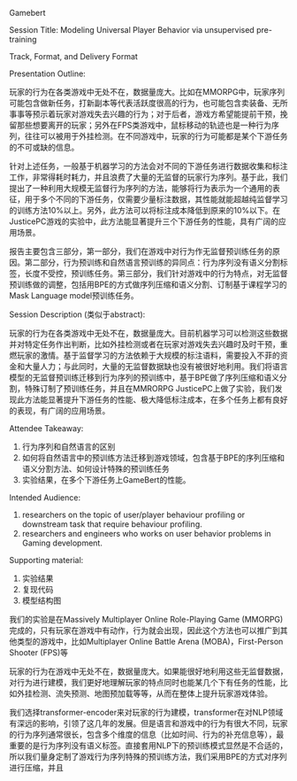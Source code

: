 Gamebert

Session Title: Modeling Universal Player Behavior  via unsupervised pre-training

Track, Format, and Delivery Format

Presentation Outline: 

玩家的行为在各类游戏中无处不在，数据量庞大。比如在MMORPG中，玩家序列可能包含做新任务，打新副本等代表活跃度很高的行为，也可能包含卖装备、无所事事等预示着玩家对游戏失去兴趣的行为；对于后者，游戏方希望能提前干预，挽留那些想要离开的玩家；另外在FPS类游戏中，鼠标移动的轨迹也是一种行为序列，往往可以被用于外挂检测。在不同游戏中，玩家的行为可能都是某个下游任务的不可或缺的信息。

针对上述任务，一般基于机器学习的方法会对不同的下游任务进行数据收集和标注工作，非常得耗时耗力，并且浪费了大量的无监督的玩家行为序列。基于此，我们提出了一种利用大规模无监督行为序列的方法，能够将行为表示为一个通用的表征，用于多个不同的下游任务，仅需要少量标注数据，其性能就能超越纯监督学习的训练方法10%以上。另外，此方法可以将标注成本降低到原来的10%以下。在JusticePC游戏的实验中，此方法能显著提升三个下游任务的性能，具有广阔的应用场景。

报告主要包含三部分，第一部分，我们在游戏中对行为作无监督预训练任务的原因。第二部分，行为预训练和自然语言预训练的异同点：行为序列没有语义分割标签，长度不受控，预训练任务。第三部分，我们针对游戏中的行为特点，对无监督预训练做的调整，包括用BPE的方式做序列压缩和语义分割、订制基于课程学习的Mask Language model预训练任务。

Session Description (类似于abstract):

玩家的行为在各类游戏中无处不在，数据量庞大。目前机器学习可以检测这些数据并对特定任务作出判断，比如外挂检测或者在玩家对游戏失去兴趣时及时干预，重燃玩家的激情。基于监督学习的方法依赖于大规模的标注语料，需要投入不菲的资金和大量人力；与此同时，大量的无监督数据缺也没有被很好地利用。我们将语言模型的无监督预训练迁移到行为序列的预训练中，基于BPE做了序列压缩和语义分割，特殊订制了预训练任务，并且在MMRORPG JusticePC上做了实验，我们发现此方法能显著提升下游任务的性能、极大降低标注成本，在多个任务上都有良好的表现，有广阔的应用场景。

Attendee Takeaway: 

1. 行为序列和自然语言的区别
2. 如何将自然语言中的预训练方法迁移到游戏领域，包含基于BPE的序列压缩和语义分割方法、如何设计特殊的预训练任务
3. 实验结果，在多个下游任务上GameBert的性能。

Intended Audience:

1. researchers on the topic of user/player behaviour profiling or downstream task that require behaviour profiling.
2. researchers and engineers who works on user behavior problems in Gaming development.

Supporting material:

1. 实验结果
2. 复现代码
3. 模型结构图



我们的实验是在Massively Multiplayer Online Role-Playing Game (MMORPG)完成的，只有玩家在游戏中有动作，行为就会出现，因此这个方法也可以推广到其他类型的游戏中，比如Multiplayer Online Battle Arena (MOBA)，First-Person Shooter (FPS)等

玩家的行为在游戏中无处不在，数据量庞大。如果能很好地利用这些无监督数据，对行为进行建模，我们更好地理解玩家的特点同时也能某几个下有任务的性能，比如外挂检测、流失预测、地图预加载等等，从而在整体上提升玩家游戏体验。

我们选择transformer-encoder来对玩家的行为建模，transformer在对NLP领域有深远的影响，引领了这几年的发展。但是语言和游戏中的行为有很大不同，玩家的行为序列通常很长，包含多个维度的信息（比如时间、行为的补充信息等），最重要的是行为序列没有语义标签。直接套用NLP下的预训练模式显然是不合适的，所以我们量身定制了游戏行为序列特殊的预训练方法，我们采用BPE的方式对序列进行压缩，并且

